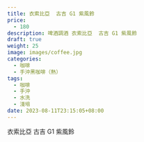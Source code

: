 ```yaml
---
title: 衣索比亞  古吉 G1 紫風鈴
price:
  - 180
description: 啤酒調酒 衣索比亞  古吉 G1 紫風鈴
draft: true
weight: 25
image: images/coffee.jpg
categories:
  - 咖啡
  - 手沖黑咖啡（熱）
tags:
  - 咖啡
  - 手沖
  - 水洗
  - 淺培
date: 2023-08-11T23:15:05+08:00
---
```


 衣索比亞  古吉 G1 紫風鈴
